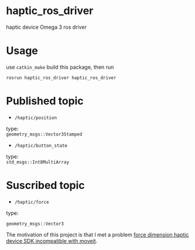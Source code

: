 # haptic_ros_driver
haptic device Omega 3 ros driver

# Usage
use `catkin_make` build this package, then run

```
rosrun haptic_ros_driver haptic_ros_driver
```

# Published topic
- `/haptic/position`

type:  
`geometry_msgs::Vector3Stamped`

- `/haptic/button_state`

type:  
`std_msgs::Int8MultiArray`

# Suscribed topic

- `/haptic/force`

type:  

`geometry_msgs::Vector3`


The motivation of this project is that I met a problem [force dimension haptic device SDK incompatible with moveit](https://github.com/jacknlliu/moveit_unit_test/issues/1).
